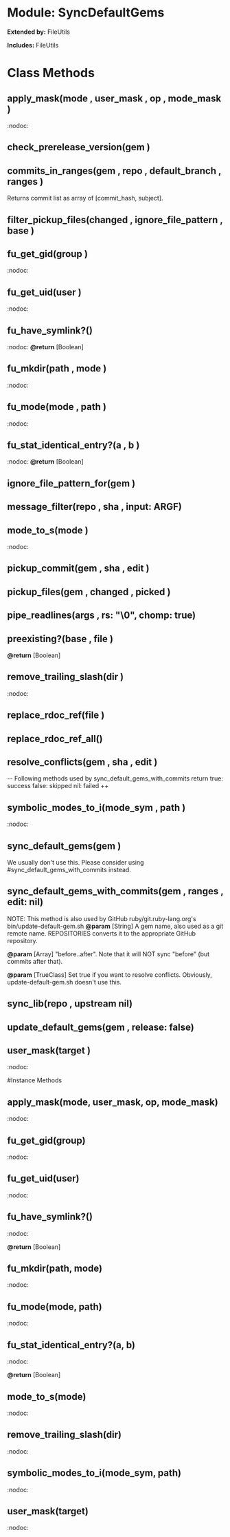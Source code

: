 # Module: SyncDefaultGems
  
**Extended by:** FileUtils
    
**Includes:** FileUtils
  



# Class Methods
## apply_mask(mode , user_mask , op , mode_mask ) [](#method-c-apply_mask)
:nodoc:
## check_prerelease_version(gem ) [](#method-c-check_prerelease_version)
## commits_in_ranges(gem , repo , default_branch , ranges ) [](#method-c-commits_in_ranges)
Returns commit list as array of [commit_hash, subject].
## filter_pickup_files(changed , ignore_file_pattern , base ) [](#method-c-filter_pickup_files)
## fu_get_gid(group ) [](#method-c-fu_get_gid)
:nodoc:
## fu_get_uid(user ) [](#method-c-fu_get_uid)
:nodoc:
## fu_have_symlink?() [](#method-c-fu_have_symlink?)
:nodoc:
**@return** [Boolean] 

## fu_mkdir(path , mode ) [](#method-c-fu_mkdir)
:nodoc:
## fu_mode(mode , path ) [](#method-c-fu_mode)
:nodoc:
## fu_stat_identical_entry?(a , b ) [](#method-c-fu_stat_identical_entry?)
:nodoc:
**@return** [Boolean] 

## ignore_file_pattern_for(gem ) [](#method-c-ignore_file_pattern_for)
## message_filter(repo , sha , input: ARGF) [](#method-c-message_filter)
## mode_to_s(mode ) [](#method-c-mode_to_s)
:nodoc:
## pickup_commit(gem , sha , edit ) [](#method-c-pickup_commit)
## pickup_files(gem , changed , picked ) [](#method-c-pickup_files)
## pipe_readlines(args , rs: "\0", chomp: true) [](#method-c-pipe_readlines)
## preexisting?(base , file ) [](#method-c-preexisting?)
**@return** [Boolean] 

## remove_trailing_slash(dir ) [](#method-c-remove_trailing_slash)
:nodoc:
## replace_rdoc_ref(file ) [](#method-c-replace_rdoc_ref)
## replace_rdoc_ref_all() [](#method-c-replace_rdoc_ref_all)
## resolve_conflicts(gem , sha , edit ) [](#method-c-resolve_conflicts)
-- Following methods used by sync_default_gems_with_commits return true: 
success false: skipped nil:   failed ++
## symbolic_modes_to_i(mode_sym , path ) [](#method-c-symbolic_modes_to_i)
:nodoc:
## sync_default_gems(gem ) [](#method-c-sync_default_gems)
We usually don't use this. Please consider using
#sync_default_gems_with_commits instead.
## sync_default_gems_with_commits(gem , ranges , edit: nil) [](#method-c-sync_default_gems_with_commits)
NOTE: This method is also used by GitHub ruby/git.ruby-lang.org's
bin/update-default-gem.sh
**@param** [String] A gem name, also used as a git remote name. REPOSITORIES converts it to the appropriate GitHub repository.

**@param** [Array<String>] "before..after". Note that it will NOT sync "before" (but commits after that).

**@param** [TrueClass] Set true if you want to resolve conflicts. Obviously, update-default-gem.sh doesn't use this.

## sync_lib(repo , upstream nil) [](#method-c-sync_lib)
## update_default_gems(gem , release: false) [](#method-c-update_default_gems)
## user_mask(target ) [](#method-c-user_mask)
:nodoc:

#Instance Methods
## apply_mask(mode, user_mask, op, mode_mask) [](#method-i-apply_mask)
:nodoc:

## fu_get_gid(group) [](#method-i-fu_get_gid)
:nodoc:

## fu_get_uid(user) [](#method-i-fu_get_uid)
:nodoc:

## fu_have_symlink?() [](#method-i-fu_have_symlink?)
:nodoc:

**@return** [Boolean] 

## fu_mkdir(path, mode) [](#method-i-fu_mkdir)
:nodoc:

## fu_mode(mode, path) [](#method-i-fu_mode)
:nodoc:

## fu_stat_identical_entry?(a, b) [](#method-i-fu_stat_identical_entry?)
:nodoc:

**@return** [Boolean] 

## mode_to_s(mode) [](#method-i-mode_to_s)
:nodoc:

## remove_trailing_slash(dir) [](#method-i-remove_trailing_slash)
:nodoc:

## symbolic_modes_to_i(mode_sym, path) [](#method-i-symbolic_modes_to_i)
:nodoc:

## user_mask(target) [](#method-i-user_mask)
:nodoc:

